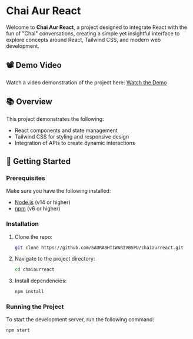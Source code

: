 # Chai Aur React

Welcome to **Chai Aur React**, a project designed to integrate React with the fun of "Chai" conversations, creating a simple yet insightful interface to explore concepts around React, Tailwind CSS, and modern web development.

## 📽️ Demo Video

Watch a video demonstration of the project here: [Watch the Demo](https://youtu.be/43HoMuflf-s)

## 📚 Overview

This project demonstrates the following:
- React components and state management
- Tailwind CSS for styling and responsive design
- Integration of APIs to create dynamic interactions

## 🚀 Getting Started

### Prerequisites
Make sure you have the following installed:
- [Node.js](https://nodejs.org/) (v14 or higher)
- [npm](https://www.npmjs.com/) (v6 or higher)

### Installation

1. Clone the repo:
    ```bash
    git clone https://github.com/SAURABHTIWARIVBSPU/chaiaurreact.git
    ```
2. Navigate to the project directory:
    ```bash
    cd chaiaurreact
    ```
3. Install dependencies:
    ```bash
    npm install
    ```

### Running the Project

To start the development server, run the following command:
```bash
npm start
